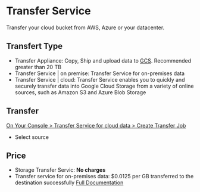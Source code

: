 # Transfer Service
Transfer your cloud bucket from AWS, Azure or your datacenter.
## Transfert Type
- Transfer Appliance: Copy, Ship and upload data to [GCS](cloud_storage.md). Recommended greater than 20 TB
- Transfer Service | on premise: Transfer Service for on-premises data
- Transfer Service | cloud: Transfer Service enables you to quickly and securely transfer data into Google Cloud Storage from a variety of online sources, such as Amazon S3 and Azure Blob Storage
## Transfer
[On Your Console > Transfer Service for cloud data > Create Transfer Job](https://console.cloud.google.com/transfer/cloud/jobs)
- Select source
## Price
- Storage Transfer Servic: **No charges**
- Transfer service for on-premises data: $0.0125 per GB transferred to the destination successfully
[Full Documentation](https://cloud.google.com/storage-transfer/pricing)

